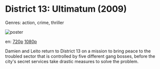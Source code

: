 # District 13: Ultimatum (2009)

Genres: action, crime, thriller

![poster](http://image.tmdb.org/t/p/w500/9dONlMfokUH5dfsjZJgpDl1KB12.jpg)

en:
  [720p](magnet:?xt=urn:btih:F82652098E2B06EAC48AC07B063615F997463721&tr=udp://glotorrents.pw:6969/announce&tr=udp://tracker.opentrackr.org:1337/announce&tr=udp://torrent.gresille.org:80/announce&tr=udp://tracker.openbittorrent.com:80&tr=udp://tracker.coppersurfer.tk:6969&tr=udp://tracker.leechers-paradise.org:6969&tr=udp://p4p.arenabg.ch:1337&tr=udp://tracker.internetwarriors.net:1337)
  [1080p](magnet:?xt=urn:btih:9195DCD2CE760A4BE77140939E363F5E491B5B7B&tr=udp://glotorrents.pw:6969/announce&tr=udp://tracker.opentrackr.org:1337/announce&tr=udp://torrent.gresille.org:80/announce&tr=udp://tracker.openbittorrent.com:80&tr=udp://tracker.coppersurfer.tk:6969&tr=udp://tracker.leechers-paradise.org:6969&tr=udp://p4p.arenabg.ch:1337&tr=udp://tracker.internetwarriors.net:1337)
  


Damien and Leito return to District 13 on a mission to bring peace to the troubled sector that is controlled by five different gang bosses, before the city's secret services take drastic measures to solve the problem.